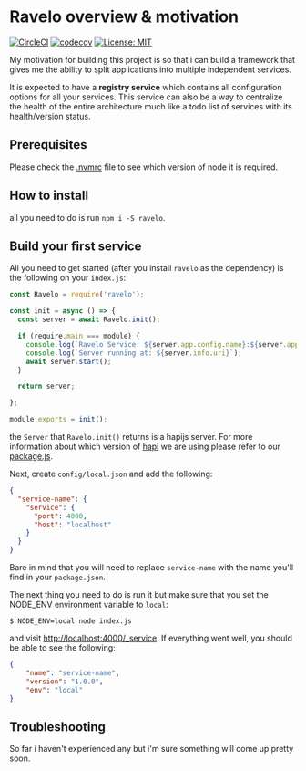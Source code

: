 # Ravelo overview & motivation

[![CircleCI](https://circleci.com/gh/opposite-bracket/ravelo/tree/master.svg?style=svg)](https://circleci.com/gh/opposite-bracket/ravelo/tree/master)
[![codecov](https://codecov.io/gh/opposite-bracket/ravelo/branch/master/graph/badge.svg)](https://codecov.io/gh/opposite-bracket/ravelo)
[![License: MIT](https://img.shields.io/badge/License-MIT-yellow.svg)](https://opensource.org/licenses/MIT)

My motivation for building this project is 
so that i can build a framework that gives
me the ability to split applications into
multiple independent services.

It is expected to have a **registry service**
which contains all configuration options for
all your services. This service can also be
a way to centralize the health of the entire
architecture much like a todo list of services
with its health/version status.

## Prerequisites

Please check the [.nvmrc](https://github.com/ravelo-systematic-solutions/ravelo/blob/master/.nvmrc)
file to see which version of node it is required.

## How to install

all you need to do is run `npm i -S ravelo`.

## Build your first service

All you need to get started (after you install
`ravelo` as the dependency) is the following on
your `index.js`:

```javascript
const Ravelo = require('ravelo');

const init = async () => {
  const server = await Ravelo.init();

  if (require.main === module) {
    console.log(`Ravelo Service: ${server.app.config.name}:${server.app.config.version}`);
    console.log(`Server running at: ${server.info.uri}`);
    await server.start();
  }

  return server;

};

module.exports = init();
```

the `Server` that `Ravelo.init()` returns is a hapijs
server. For more information about which version of
[hapi](https://hapijs.com/) we are using please refer to our
[package.js](https://github.com/opposite-bracket/ravelo/blob/master/package.json).

Next, create `config/local.json` and add the following:

```json
{
  "service-name": {
    "service": {
      "port": 4000,
      "host": "localhost"
    }
  }
}
```

Bare in mind that you will need to replace `service-name`
with the name you'll find in your `package.json`.

The next thing you need to do is run it but make sure that
you set the NODE_ENV environment variable to `local`:

```jshelllanguage
$ NODE_ENV=local node index.js
```

and visit [http://localhost:4000/_service](http://localhost:4000/_service).
If everything went well, you should be able to see the following:

```json
{
    "name": "service-name",
    "version": "1.0.0",
    "env": "local"
}
```

## Troubleshooting

So far i haven't experienced any but i'm sure something will come up pretty soon.